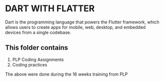 # DART WITH FLATTER

Dart is the programming language that powers the Flutter framework, which allows users to create apps for mobile, web, desktop, and embedded devices from a single codebase. 

## This folder contains 
1. PLP Coding Assignments 
2. Coding practices

The above were done during the 16 weeks training from PLP

